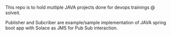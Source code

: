 This repo is to hold mutliple JAVA projects done for devops trainings @ solveit.

Publisher and Subcriber are example/sample implementation of JAVA spring boot app with Solace as JMS for Pub Sub interaction.